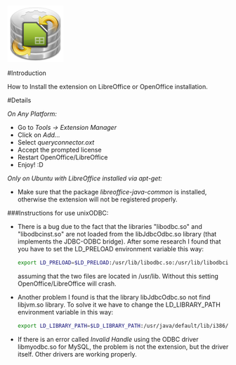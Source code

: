![Query Connector](https://raw.githubusercontent.com/balthier82/queryconnector/master/wiki/images/QueryConnector.png)

#Introduction

How to Install the extension on LibreOffice or OpenOffice installation.

#Details

*On Any Platform:*

 * Go to _Tools -> Extension Manager_ <br>
 * Click on *Add...* <br>
 * Select *queryconnector.oxt* <br>
 * Accept the prompted license <br>
 * Restart OpenOffice/LibreOffice
 * Enjoy! :D

*Only on Ubuntu with LibreOffice installed via apt-get:*

* Make sure that the package *libreoffice-java-common* is installed, otherwise the extension will not be registered properly. 

###Instructions for use unixODBC:

 * There is a bug due to the fact that the libraries "libodbc.so" and "libodbcinst.so" are not loaded from the libJdbcOdbc.so library (that implements the JDBC-ODBC bridge). After some research I found that you have to set the LD_PRELOAD environment variable this way:
   ```bash
   export LD_PRELOAD=$LD_PRELOAD:/usr/lib/libodbc.so:/usr/lib/libodbcinst.so
   ```

   assuming that the two files are located in /usr/lib. Without this setting OpenOffice/LibreOffice will crash.

 * Another problem I found is that the library libJdbcOdbc.so not find libjvm.so library. To solve it we have to change the LD_LIBRARY_PATH environment variable in this way:

   ```bash
   export LD_LIBRARY_PATH=$LD_LIBRARY_PATH:/usr/java/default/lib/i386/client
   ```

 * If there is an error called *Invalid Handle* using the ODBC driver libmyodbc.so for MySQL, the problem is not the extension, but the driver itself. Other drivers are working properly.
